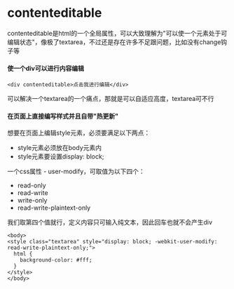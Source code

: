 # contenteditable

contenteditable是html的一个全局属性，可以大致理解为"可以使一个元素处于可编辑状态"，像极了textarea，不过还是存在许多不足跟问题，比如没有change钩子等



#### 使一个div可以进行内容编辑

```
<div contenteditable>点击我进行编辑</div>
```

可以解决一个textarea的一个痛点，那就是可以自适应高度，textarea可不行 



#### 在页面上直接编写样式并且自带"热更新"

想要在页面上编辑style元素，必须要满足以下两点：

- style元素必须放在body元素内
- style元素要设置display: block;





一个css属性 - user-modify，可取值为以下四个：

- read-only
- read-write
- write-only
- read-write-plaintext-only 



我们取第四个值就行，定义内容只可输入纯文本，因此回车也就不会产生div

```
<body>
<style class="textarea" style="display: block; -webkit-user-modify: read-write-plaintext-only;">
  html {
    background-color: #fff;
  }
</style>
</body>
```

